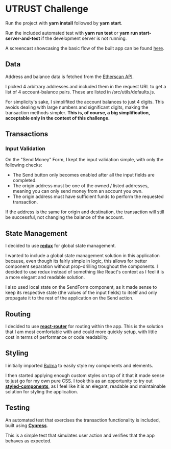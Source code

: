 # UTRUST Challenge

Run the project with **yarn install** followed by **yarn start**.

Run the included automated test with **yarn run test** or **yarn run start-server-and-test** if the development server is not running.

A screencast showcasing the basic flow of the built app can be found [here](https://www.loom.com/share/c552b1d06bc043778f7548bcc4823d95).

## Data

Address and balance data is fetched from the [Etherscan API](https://etherscan.io/apis#accounts).

I picked 4 arbitrary addresses and included them in the request URL to get a list of 4 account-balance pairs.
These are listed in /src/utils/defaults.js.

For simplicity's sake, I simplifited the account balances to just 4 digits.
This avoids dealing with large numbers and significant digits, making the transaction methods simpler. 
**This is, of course, a big simplification, acceptable only in the context of this challenge.**

## Transactions
 
### Input Validation

On the "Send Money" Form, I kept the input validation simple, with only the following checks:
- The Send button only becomes enabled after all the input fields are completed.
- The origin address must be one of the owned / listed addresses, meaning you can only send money from an account you own.
- The origin address must have sufficient funds to perform the requested transaction.

If the address is the same for origin and destination, the transaction will still be successful, not changing the balance of the account.

## State Management

I decided to use **[redux](https://redux.js.org/)** for global state management.

I wanted to include a global state management solution in this application because, even though its fairly simple in logic, this allows for better component separation without prop-drilling troughout the components. I decided to use redux instead of something like React's context as I feel it is a more elegant and readable solution.

I also used local state on the SendForm component, as it made sense to keep its respective state (the values of the input fields) to itself and only propagate it to the rest of the application on the Send action.

## Routing

I decided to use **[react-router](https://reacttraining.com/react-router/web/guides/quick-start)** for routing within the app. This is the solution that I am most comfortable with and could more quickly setup, with little cost in terms of performance or code readability.

## Styling

I initially imported [Bulma](https://bulma.io/) to easily style my components and elements.

I then started applying enough custom styles on top of it that it made sense to just go for my own pure CSS. 
I took this as an opportunity to try out **[styled-components](https://www.styled-components.com/)**, as I feel like it is an elegant, readable and maintainable solution for styling the application.

## Testing

An automated test that exercises the transaction functionality is included, built using **[Cypress](https://www.cypress.io/)**.

This is a simple test that simulates user action and verifies that the app behaves as expected.
